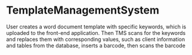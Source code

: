 # TemplateManagementSystem
User creates a word document template with specific keywords, which is uploaded to the front-end application. Then TMS scans for the keywords and replaces them with corresponding values, such as client information and tables from the database, inserts a barcode, then scans the barcode
